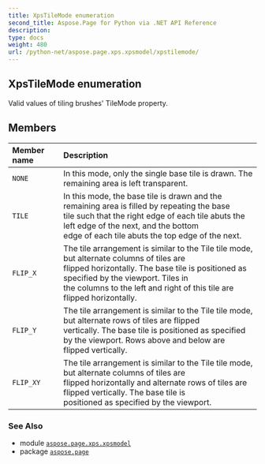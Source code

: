 ```yaml
---
title: XpsTileMode enumeration
second_title: Aspose.Page for Python via .NET API Reference
description: 
type: docs
weight: 480
url: /python-net/aspose.page.xps.xpsmodel/xpstilemode/
---
```


## XpsTileMode enumeration

Valid values of tiling brushes' TileMode property.

## Members
| Member name | Description |
| :- | :- |
| `NONE` | In this mode, only the single base tile is drawn. The remaining area is left transparent. |
| `TILE` | In this mode, the base tile is drawn and the remaining area is filled by repeating the base<br/>            tile such that the right edge of each tile abuts the left edge of the next, and the bottom<br/>            edge of each tile abuts the top edge of the next. |
| `FLIP_X` | The tile arrangement is similar to the Tile tile mode, but alternate columns of tiles are<br/>            flipped horizontally. The base tile is positioned as specified by the viewport. Tiles in<br/>            the columns to the left and right of this tile are flipped horizontally. |
| `FLIP_Y` | The tile arrangement is similar to the Tile tile mode, but alternate rows of tiles are flipped<br/>            vertically. The base tile is positioned as specified by the viewport. Rows above and below are<br/>            flipped vertically. |
| `FLIP_XY` | The tile arrangement is similar to the Tile tile mode, but alternate columns of tiles are<br/>            flipped horizontally and alternate rows of tiles are flipped vertically. The base tile is<br/>            positioned as specified by the viewport. |

### See Also

* module [`aspose.page.xps.xpsmodel`](/page/python-net/aspose.page.xps.xpsmodel/)
* package [`aspose.page`](/page/python-net/)

